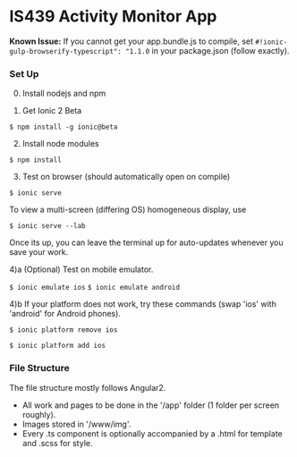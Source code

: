 # IS439 Activity Monitor App #

**Known Issue:** If you cannot get your app.bundle.js to compile, set `#!ionic-gulp-browserify-typescript": "1.1.0` in your package.json (follow exactly).

### Set Up ###

0) Install nodejs and npm

1) Get Ionic 2 Beta

`$ npm install -g ionic@beta`

2) Install node modules

`$ npm install`

3) Test on browser (should automatically open on compile)

`$ ionic serve`

To view a multi-screen (differing OS) homogeneous display, use

`$ ionic serve --lab`

Once its up, you can leave the terminal up for auto-updates whenever you save your work.

4)a (Optional) Test on mobile emulator.

`$ ionic emulate ios`
`$ ionic emulate android`

4)b If your platform does not work, try these commands (swap 'ios' with 'android' for Android phones).

`$ ionic platform remove ios`

`$ ionic platform add ios`

### File Structure ###
The file structure mostly follows Angular2. 

* All work and pages to be done in the '/app' folder (1 folder per screen roughly). 
* Images stored in '/www/img'. 
* Every .ts component is optionally accompanied by a .html for template and .scss for style.